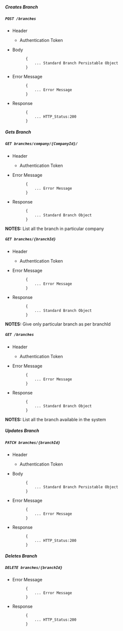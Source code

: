 ##### Creates Branch

##### `POST /branches`
+ Header
	- Authentication Token


+ Body

            {
                ... Standard Branch Persistable Object
            }
+ Error Message

			{
				... Error Message
			}             
+ Response

            {
                ... HTTP_Status:200
            }
    

##### Gets Branch           
            
##### `GET branches/company/{CompanyId}/`
+ Header 
	- Authentication Token

+ Error Message

			{
				... Error Message
			} 
+ Response

			{
				... Standard Branch Object
			}

**NOTES:** List all the branch in particular company 

##### `GET branches/{branchId}`
+ Header
	- Authentication Token

+ Error Message

			{
				... Error Message
			} 
+ Response 

			{
				... Standard Branch Object
			} 

**NOTES:** Give only particular branch as per branchId  


##### `GET /branches`
+ Header
	- Authentication Token

+ Error Message

			{
				... Error Message
			} 
+ Response

            {
                ... Standard Branch Object
            }
            
**NOTES:** List all the branch available in the system


##### Updates Branch    
       
##### `PATCH branches/{branchId}`
+ Header
	- Authentication Token


+ Body

            {
                ... Standard Branch Persistable Object
            }
+ Error Message

			{
				... Error Message
			} 
            
+ Response

			{
				... HTTP_Status:200
			}            
##### Deletes Branch    
       
##### `DELETE branches/{branchId}`
+ Error Message

			{
				... Error Message
			} 
+ Response

			{
				... HTTP_Status:200
			}